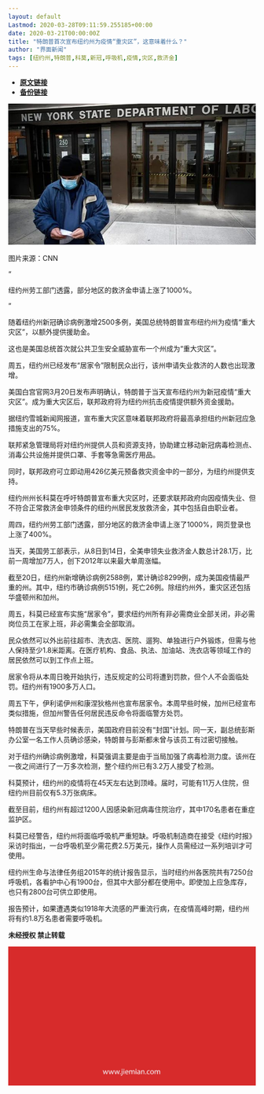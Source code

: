 ```yaml
---
layout: default
Lastmod: 2020-03-28T09:11:59.255185+00:00
date: 2020-03-21T00:00:00Z
title: "特朗普首次宣布纽约州为疫情“重灾区”，这意味着什么？"
author: "界面新闻"
tags: [纽约州,特朗普,科莫,新冠,呼吸机,疫情,灾区,救济金]
---
```


* [**原文链接**](https://mp.weixin.qq.com/s/9nDSFsGZrwBloUlVDmUCxA)
* [**备份链接**](http://archive.today/P0dlJ)


![](/images/post/5d7a468577819247f517aea4799d8983.jpg)

图片来源：CNN

“

  

纽约州劳工部门透露，部分地区的救济金申请上涨了1000%。

  

”

随着纽约州新冠确诊病例激增2500多例，美国总统特朗普宣布纽约州为疫情“重大灾区”，以额外提供援助金。  

这也是美国总统首次就公共卫生安全威胁宣布一个州成为“重大灾区”。

周五，纽约州已经发布“居家令”限制民众出行，该州申请失业救济的人数也出现激增。

美国白宫官网3月20日发布声明确认，特朗普于当天宣布纽约州为新冠疫情“重大灾区”。成为重大灾区后，联邦政府将为纽约州抗击疫情提供额外资金援助。

据纽约雪城新闻网报道，宣布重大灾区意味着联邦政府将最高承担纽约州新冠应急措施支出的75%。

联邦紧急管理局将对纽约州提供人员和资源支持，协助建立移动新冠病毒检测点、消毒公共设施并提供口罩、手套等急需医疗用品。

同时，联邦政府可立即动用426亿美元预备救灾资金中的一部分，为纽约州提供支持。

纽约州州长科莫在呼吁特朗普宣布重大灾区时，还要求联邦政府向因疫情失业、但不符合正常救济金申领条件的纽约州居民发放救济金，其中包括自由职业者。

周四，纽约州劳工部门透露，部分地区的救济金申请上涨了1000%，网页登录也上涨了400%。

当天，美国劳工部表示，从8日到14日，全美申领失业救济金人数总计28.1万，比前一周增加7万人，创下2012年以来最大单周涨幅。

截至20日，纽约州新增确诊病例2588例，累计确诊8299例，成为美国疫情最严重的州。其中，纽约市确诊病例5151例，死亡26例。除纽约州外，重灾区还包括华盛顿州和加州。

周五，科莫已经宣布实施“居家令”，要求纽约州所有非必需商业全部关闭，非必需岗位员工在家上班，非必需集会全部取消。

民众依然可以外出前往超市、洗衣店、医院、遛狗、单独进行户外锻炼，但需与他人保持至少1.8米距离。在医疗机构、食品、执法、加油站、洗衣店等领域工作的居民依然可以到工作点上班。

居家令将从本周日晚开始执行，违反规定的公司将遭到罚款，但个人不会面临处罚。纽约州有1900多万人口。

周五下午，伊利诺伊州和康涅狄格州也宣布居家令。本周早些时候，加州已经宣布类似措施，但加州警告任何居民违反命令将面临警方处罚。

特朗普在当天早些时候表示，美国政府目前没有“封国”计划。同一天，副总统彭斯办公室一名工作人员确诊感染，特朗普与彭斯都未曾与该员工有过密切接触。

对于纽约州确诊病例激增，科莫强调主要是由于当局加强了病毒检测力度。该州在一夜之间进行了一万多次检测，整个纽约州已有3.2万人接受了检测。

科莫预计，纽约州的疫情将在45天左右达到顶峰。届时，可能有11万人住院，但纽约州目前仅有5.3万张病床。

截至目前，纽约州有超过1200人因感染新冠病毒住院治疗，其中170名患者在重症监护区。

科莫已经警告，纽约州将面临呼吸机严重短缺。呼吸机制造商在接受《纽约时报》采访时指出，一台呼吸机至少需花费2.5万美元，操作人员需经过一系列培训才可使用。

纽约州生命与法律任务组2015年的统计报告显示，当时纽约州各医院共有7250台呼吸机，各看护中心有1900台，但其中大部分都在使用中。即使加上应急库存，也只有2800台可供立即使用。

报告预计，如果遭遇类似1918年大流感的严重流行病，在疫情高峰时期，纽约州将有约1.8万名患者需要呼吸机。

  

**未经授权 禁止转载**

  

  

![](/images/post/3ef9527fd7edfb43b0c70486c7a956af.jpg)

